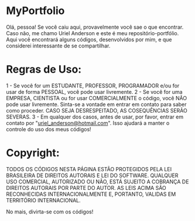 # MyPortfolio

Olá, pessoa! Se você caiu aqui, provavelmente você sae o que encontrar.
Caso não, me chamo Uriel Anderson e este é meu repositório-portfólio. Aqui você encontrará alguns códigos, desenvolvidos por mim,
e que considerei interessante de se compartilhar.

# Regras de Uso:

1 - Se você for um ESTUDANTE, PROFESSOR, PROGRAMADOR e/ou for usar de forma PESSOAL, você pode usar livremente.
2 - Se você for uma EMPRESA, CIENTISTA ou for usar COMERCIALMENTE o código, você NÃO pode usar livremente. Sinta-se a vontade em
entrar em contato para saber como proceder. CASO SEJA DESRESPEITADO, AS COSEQUÊNCIAS SERÃO SEVERAS.
3 - Em qualquer dos casos, antes de usar, por favor, entrar em contato por "uriel_anderson@hotmail.com". Isso ajudará a manter o
controle do uso dos meus códigos!

# Copyright:

TODOS OS CÓDIGOS NESTA PÁGINA ESTÃO PROTEGIDOS PELA LEI BRASILEIRA DE DIREITOS AUTORAIS E LEI DO SOFTWARE.
QUALQUER USO COMERCIAL, AUTORIZADO OU NÃO, ESTÁ SUJEITO A COBRANÇA DE DIREITOS AUTORAIS POR PARTE DO AUTOR.
AS LEIS ACIMA SÃO RECONHECIDAS INTERNACIONALMENTE E, PORTANTO, VALIDAS EM TERRITÓRIO INTERNACIONAL.

No mais, divirta-se com os códigos!
